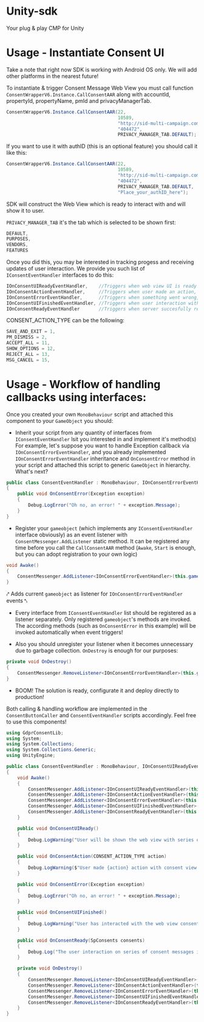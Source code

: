 # Unity-sdk
Your plug &amp; play CMP for Unity

# Usage - Instantiate Consent UI

Take a note that right now SDK is working with Android OS only. We will add other platforms in the nearest future!

To instantiate & trigger Consent Message Web View you must call function `ConsentWrapperV6.Instance.CallConsentAAR` along with accountId, propertyId, propertyName, pmId and privacyManagerTab.
```c#
ConsentWrapperV6.Instance.CallConsentAAR(22,                              //accountId
                                         10589,                           //propertyId
                                         "http://sid-multi-campaign.com", //propertyName
                                         "404472",                        //pmId
                                         PRIVACY_MANAGER_TAB.DEFAULT);    //privacyManagerTab
```
If you want to use it with authID (this is an optional feature) you should call it like this:
```c#
ConsentWrapperV6.Instance.CallConsentAAR(22,                              //accountId
                                         10589,                           //propertyId
                                         "http://sid-multi-campaign.com", //propertyName
                                         "404472",                        //pmId
                                         PRIVACY_MANAGER_TAB.DEFAULT,     //privacyManagerTab
                                         "Place_your_authID_here");       //authID
```
SDK will construct the Web View which is ready to interact with and will show it to user.

`PRIVACY_MANAGER_TAB` it's the tab which is selected to be shown first:
```c#
DEFAULT, 
PURPOSES,
VENDORS,
FEATURES
```

Once you did this, you may be interested in tracking progess and receiving updates of user interaction. We provide you such list of `IConsentEventHandler` interfaces to do this:
```c#
IOnConsentUIReadyEventHandler,    //Triggers when web view UI is ready and about to show 
IOnConsentActionEventHandler,     //Triggers when user made an action, provides you instance of enum CONSENT_ACTION_TYPE
IOnConsentErrorEventHandler,      //Triggers when something went wrong, provides you instance of Excetion
IOnConsentUIFinishedEventHandler, //Triggers when user interaction with web view UI is done and view is about to dissapear
IOnConsentReadyEventHandler       //Triggers when server succesfully reacted to user's consent, provides you jsonConsents string with consent info
```

CONSENT_ACTION_TYPE can be the following:
```c#
SAVE_AND_EXIT = 1,
PM_DISMISS = 2,
ACCEPT_ALL = 11,
SHOW_OPTIONS = 12,
REJECT_ALL = 13,
MSG_CANCEL = 15,
```

# Usage - Workflow of handling callbacks using interfaces:
Once you created your own `MonoBehaviour` script and attached this component to your `GameObject` you should:
* Inherit your script from any quantity of interfaces from `IConsentEventHandler` lsit you interested in and implement it's method(s)
For example, let's suppose you want to handle Exception callback via `IOnConsentErrorEventHandler`, and you already implemented `IOnConsentErrorEventHandler` inheritance and `OnConsentError` method in your script and attached this script to generic `GameObject` in hierarchy. What's next?
```c#
public class ConsentEventHandler : MonoBehaviour, IOnConsentErrorEventHandler
{
    public void OnConsentError(Exception exception)
    {
        Debug.LogError("Oh no, an error! " + exception.Message);
    }
}
```
* Register your `gameobject` (which implements any `IConsentEventHandler` interface obviously) as an event listener with `ConsentMessenger.AddListener` static method. It can be registered any time before you call the `CallConsentAAR` method (`Awake`, `Start` is enough, but you can adopt registration to your own logic)
```c#
void Awake()
{
    ConsentMessenger.AddListener<IOnConsentErrorEventHandler>(this.gameObject);
}
``` 
 ⤤ Adds current `gameobject` as listener for `IOnConsentErrorEventHandler` events ⤣ 

* Every interface from `IConsentEventHandler` list should be registered as a listener separately. Only registered `gameobject`'s methods are invoked. The according methods (such as `OnConsentError` in this example) will be invoked automatically when event triggers!

* Also you should unregister your listener when it becomes unnecessary due to garbage collection. `OnDestroy` is enough for our purposes:
```c#
private void OnDestroy()
{
    ConsentMessenger.RemoveListener<IOnConsentErrorEventHandler>(this.gameObject);
}
```
* BOOM! The solution is ready, configurate it and deploy directly to production!
 
Both calling & handling workflow are implemented in the `ConsentButtonCaller` and `ConsentEventHandler` scripts accordingly. Feel free to use this components! 
```c#
using GdprConsentLib;
using System;
using System.Collections;
using System.Collections.Generic;
using UnityEngine;

public class ConsentEventHandler : MonoBehaviour, IOnConsentUIReadyEventHandler, IOnConsentActionEventHandler, IOnConsentErrorEventHandler, IOnConsentUIFinishedEventHandler, IOnConsentReadyEventHandler
{
    void Awake()
    {
        ConsentMessenger.AddListener<IOnConsentUIReadyEventHandler>(this.gameObject);
        ConsentMessenger.AddListener<IOnConsentActionEventHandler>(this.gameObject);
        ConsentMessenger.AddListener<IOnConsentErrorEventHandler>(this.gameObject);
        ConsentMessenger.AddListener<IOnConsentUIFinishedEventHandler>(this.gameObject);
        ConsentMessenger.AddListener<IOnConsentReadyEventHandler>(this.gameObject);
    }

    public void OnConsentUIReady()
    {
        Debug.LogWarning("User will be shown the web view with series of consent messages!");
    }

    public void OnConsentAction(CONSENT_ACTION_TYPE action)
    {
        Debug.LogWarning($"User made {action} action with consent view!");
    }

    public void OnConsentError(Exception exception)
    {
        Debug.LogError("Oh no, an error! " + exception.Message);
    }

    public void OnConsentUIFinished()
    {
        Debug.LogWarning("User has interacted with the web view consent message and it is disappeared!");
    }

    public void OnConsentReady(SpConsents consents)
    {
        Debug.Log("The user interaction on series of consent messages is done. You can continue user's gaming experience!");
    }

    private void OnDestroy()
    {
        ConsentMessenger.RemoveListener<IOnConsentUIReadyEventHandler>(this.gameObject);
        ConsentMessenger.RemoveListener<IOnConsentActionEventHandler>(this.gameObject);
        ConsentMessenger.RemoveListener<IOnConsentErrorEventHandler>(this.gameObject);
        ConsentMessenger.RemoveListener<IOnConsentUIFinishedEventHandler>(this.gameObject);
        ConsentMessenger.RemoveListener<IOnConsentReadyEventHandler>(this.gameObject);
    }
}
```
